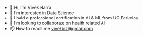 - 👋 Hi, I’m Vivek Narra
- 👀 I’m interested in Data Science
- 🌱 I hold a professional certification in AI & ML from UC Berkeley
- 💞️ I’m looking to collaborate on health related AI
- 📫 How to reach me vivekbiz@gmail.com

<!---
vnavanee/vnavanee is a ✨ special ✨ repository because its `README.md` (this file) appears on your GitHub profile.
You can click the Preview link to take a look at your changes.
--->
